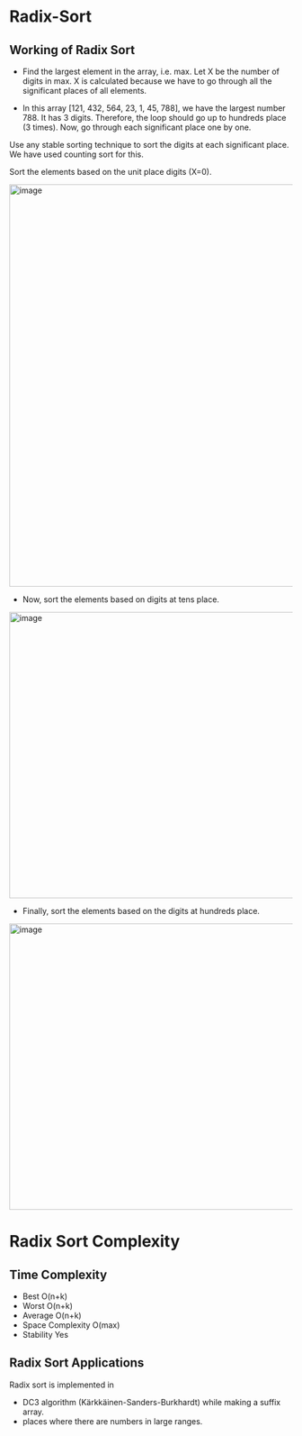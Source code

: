 # Radix-Sort


## Working of Radix Sort

- Find the largest element in the array, i.e. max. Let X be the number of digits in max. X is calculated because we have to go through all the significant places of all elements.

- In this array [121, 432, 564, 23, 1, 45, 788], we have the largest number 788. It has 3 digits. Therefore, the loop should go up to hundreds place (3 times).
Now, go through each significant place one by one.

Use any stable sorting technique to sort the digits at each significant place. We have used counting sort for this.

Sort the elements based on the unit place digits (X=0).

<img width="714" alt="image" src="https://user-images.githubusercontent.com/65455865/141652406-2730c4e2-d5bd-4e5e-a21b-1421fcb75a38.png">

- Now, sort the elements based on digits at tens place.

<img width="508" alt="image" src="https://user-images.githubusercontent.com/65455865/141652437-8138fdd8-3c3b-469a-8ce9-cbfc44f5c4fd.png">

- Finally, sort the elements based on the digits at hundreds place.

<img width="508" alt="image" src="https://user-images.githubusercontent.com/65455865/141652454-2f5c6e9c-cd21-4b0d-b21f-b777f89c5cf9.png">

# Radix Sort Complexity

## Time Complexity	 
- Best	O(n+k)
- Worst	O(n+k)
- Average	O(n+k)
- Space Complexity	O(max)
- Stability	Yes


## Radix Sort Applications

Radix sort is implemented in

- DC3 algorithm (Kärkkäinen-Sanders-Burkhardt) while making a suffix array.
- places where there are numbers in large ranges.
